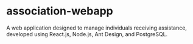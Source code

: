 # association-webapp
A web application designed to manage individuals receiving assistance, developed using React.js, Node.js, Ant Design, and PostgreSQL.
